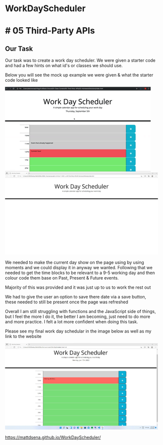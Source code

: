 # WorkDayScheduler

# # 05 Third-Party APIs

## Our Task

Our task was to create a work day scheduler. We were given a starter code and had a few hints on what id's or classes we should use.

Below you will see the mock up example we were given & what the starter code looked like

![Mockup Example](https://github.com/Mattdsena/WorkDayScheduler/blob/main/Assets/Images/05-third-party-apis-homework-demo.gif)
![Starter Code](https://github.com/Mattdsena/WorkDayScheduler/blob/main/Assets/Images/starter-code.jpg)

We needed to make the current day show on the page using by using moments and we could display it in anyway we wanted. Following that we needed to get the time blocks to be relevant to a 9-5 working day and then colour code them base on Past, Present & Future events.

Majority of this was provided and it was just up to us to work the rest out

We had to give the user an option to save there date via a save button, these needed to still be present once the page was refreshed

Overall I am still struggling with functions and the JavaScript side of things, but I feel the more I do it, the better I am becoming, just need to do more and more practice.
I felt a lot more confident when doing this task.

Please see my final work day schedular in the image below as well as my link to the website

![Final](https://github.com/Mattdsena/WorkDayScheduler/blob/main/Assets/Images/Final.jpg)

https://mattdsena.github.io/WorkDayScheduler/
